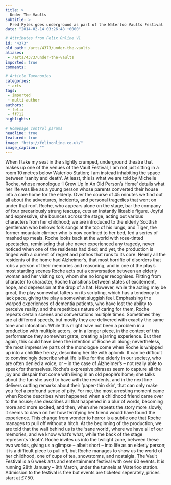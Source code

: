 ```yaml
---
title: >
  Under The Vaults
subtitle: >
  Fred Fyles goes underground as part of the Waterloo Vaults Festival
date: "2014-02-14 03:26:48 +0000"

# Attributes from Felix Online V1
id: "4373"
old_path: /arts/4373/under-the-vaults
aliases:
 - /arts/4373/under-the-vaults
imported: true
comments:

# Article Taxonomies
categories:
 - arts
tags:
 - imported
 - multi-author
authors:
 - felix
 - ff712
highlights:

# Homepage control params
headline: true
featured: true
image: "http://felixonline.co.uk/"
image_caption: ""
---
```


When I take my seat in the slightly cramped, underground theatre that makes up one of the venues of the Vault Festival, I am not just sitting in a room 10 metres below Waterloo Station; I am instead inhabiting the space between ‘sanity and death’. At least, this is what we are told by Michelle Roche, whose monologue ‘I Grew Up In An Old Person’s Home’ details what her life was like as a young person whose parents converted their house into a care home for the elderly. Over the course of 45 minutes we find out all about the adventures, incidents, and personal tragedies that went on under that roof. Roche, who appears alone on the stage, bar the company of four precariously strung teacups, cuts an instantly likeable figure. Joyful and expressive, she bounces across the stage, acting out various characters from her childhood; we are introduced to the elderly Scottish gentleman who bellows folk songs at the top of his lungs, and Tiger, the former mountain climber who is now confined to her bed, fed a series of mashed up meals. Roche looks back at the world with rose-tinted spectacles, reminiscing that she never experienced any tragedy, never noticed when one of the residents had died; and yet, the production is tinged with a current of regret and pathos that runs to its core. Nearly all the residents of the home had Alzheimer’s, that most horrific of disorders that robs a person of their memories and reasoning, and in one of the play’s most startling scenes Roche acts out a conversation between an elderly woman and her visiting son, whom she no longer recognises. Flitting from character to character, Roche transitions between states of excitement, hope, and depression at the drop of a hat. However, while the acting may be great, the play somewhat falters on its scripting, which has a tendency to lack pace, giving the play a somewhat sluggish feel. Emphasising the warped experiences of dementia patients, who have lost the ability to perceive reality, and the repetitious nature of caring for them, Roche repeats certain scenes and conversations multiple times. Sometimes they are at different speeds, but mostly they are delivered with exactly the same tone and intonation. While this might have not been a problem in a production with multiple actors, or in a longer piece, in the context of this performance they somewhat grate, creating a jarring experience. But then again, this could have been the intention of Roche all along; nevertheless, the most impressive parts of the monologue come when Roche is whipped up into a childlike frenzy, describing her life with aplomb. It can be difficult to convincingly describe what life is like for the elderly in our society, who are often denied a voice, or – in the case of Alzheimer’s – not really able to speak for themselves. Roche’s expressive phrases seem to capture all the joy and despair that come with living in an old people’s home; she talks about the fun she used to have with the residents, and in the next line delivers cutting remarks about their ‘paper-thin skin’, that can only make you feel a profound sense of pity. For me, the most arresting moment came when Roche describes what happened when a childhood friend came over to the house; she describes all that happened in a blur of words, becoming more and more excited, and then, when she repeats the story more slowly, it seems to dawn on her how terrifying her friend would have found the experience. This change from wonder to horror is a subtle one that Roche manages to pull off without a hitch. At the beginning of the production, we are told that the wall behind us is the ‘sane world’, where we have all of our memories, and we know what’s what, while the back of the stage represents ‘death’. Roche invites us into the twilight zone, between these two worlds, giving us a glimpse – albeit short – into life as an elderly person; it is a difficult piece to pull off, but Roche manages to show us the world of her childhood, one of cups of tea, snowstorms, and nostalgia. The Vault Festival is a 6 week arts and entertainment festival with over 60 events. It is running 28th January – 8th March, under the tunnels at Waterloo station. Admission to the festival is free but events are ticketed seperately, prices start at £7.50.
